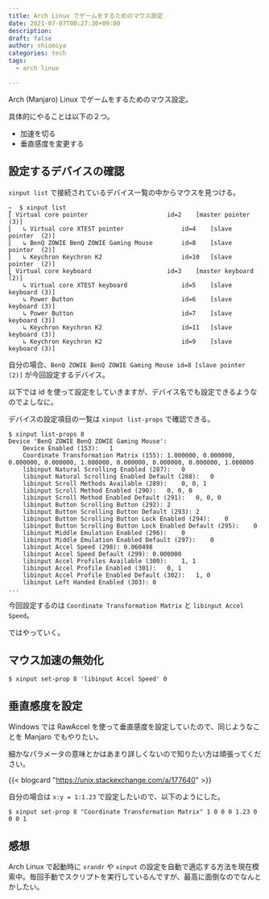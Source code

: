 ```yaml
---
title: Arch Linux でゲームをするためのマウス設定
date: 2021-07-07T00:27:30+09:00
description:
draft: false
author: shiomiya
categories: tech
tags:
  - arch linux

---
```


Arch (Manjaro) Linux でゲームをするためのマウス設定。

具体的にやることは以下の２つ。

- 加速を切る
- 垂直感度を変更する

## 設定するデバイスの確認

`xinput list` で接続されているデバイス一覧の中からマウスを見つける。

```
~  $ xinput list
⎡ Virtual core pointer                    	id=2	[master pointer  (3)]
⎜   ↳ Virtual core XTEST pointer              	id=4	[slave  pointer  (2)]
⎜   ↳ BenQ ZOWIE BenQ ZOWIE Gaming Mouse      	id=8	[slave  pointer  (2)]
⎜   ↳ Keychron Keychron K2                    	id=10	[slave  pointer  (2)]
⎣ Virtual core keyboard                   	id=3	[master keyboard (2)]
    ↳ Virtual core XTEST keyboard             	id=5	[slave  keyboard (3)]
    ↳ Power Button                            	id=6	[slave  keyboard (3)]
    ↳ Power Button                            	id=7	[slave  keyboard (3)]
    ↳ Keychron Keychron K2                    	id=11	[slave  keyboard (3)]
    ↳ Keychron Keychron K2                    	id=9	[slave  keyboard (3)]
```

自分の場合、`BenQ ZOWIE BenQ ZOWIE Gaming Mouse id=8 [slave pointer (2)]` が今回設定するデバイス。

以下では id を使って設定をしていきますが、デバイス名でも設定できるようなのでよしなに。

デバイスの設定項目の一覧は `xinput list-props` で確認できる。

```
$ xinput list-props 8
Device 'BenQ ZOWIE BenQ ZOWIE Gaming Mouse':
	Device Enabled (153):	1
	Coordinate Transformation Matrix (155):	1.000000, 0.000000, 0.000000, 0.000000, 1.000000, 0.000000, 0.000000, 0.000000, 1.000000
	libinput Natural Scrolling Enabled (287):	0
	libinput Natural Scrolling Enabled Default (288):	0
	libinput Scroll Methods Available (289):	0, 0, 1
	libinput Scroll Method Enabled (290):	0, 0, 0
	libinput Scroll Method Enabled Default (291):	0, 0, 0
	libinput Button Scrolling Button (292):	2
	libinput Button Scrolling Button Default (293):	2
	libinput Button Scrolling Button Lock Enabled (294):	0
	libinput Button Scrolling Button Lock Enabled Default (295):	0
	libinput Middle Emulation Enabled (296):	0
	libinput Middle Emulation Enabled Default (297):	0
	libinput Accel Speed (298):	0.060498
	libinput Accel Speed Default (299):	0.000000
	libinput Accel Profiles Available (300):	1, 1
	libinput Accel Profile Enabled (301):	0, 1
	libinput Accel Profile Enabled Default (302):	1, 0
	libinput Left Handed Enabled (303):	0
...
```

今回設定するのは `Coordinate Transformation Matrix` と `libinput Accel Speed`。

ではやっていく。

## マウス加速の無効化

```
$ xinput set-prop 8 'libinput Accel Speed' 0
```

## 垂直感度を設定

Windows では RawAccel を使って垂直感度を設定していたので、同じようなことを Manjaro でもやりたい。

細かなパラメータの意味とかはあまり詳しくないので知りたい方は頑張ってください。

{{< blogcard "https://unix.stackexchange.com/a/177640" >}}

自分の場合は `x:y = 1:1.23` で設定したいので、以下のようにした。

```
$ xinput set-prop 8 "Coordinate Transformation Matrix" 1 0 0 0 1.23 0 0 0 1
```

## 感想

Arch Linux で起動時に `xrandr` や `xinput` の設定を自動で適応する方法を現在模索中。毎回手動でスクリプトを実行しているんですが、最高に面倒なのでなんとかしたい。
